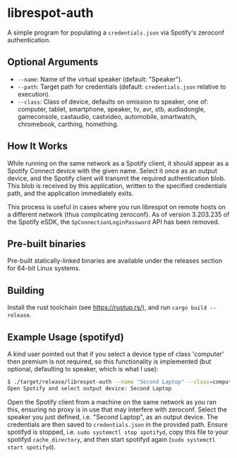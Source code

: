# librespot-auth

A simple program for populating a `credentials.json` via Spotify's zeroconf authentication.

## Optional Arguments

- `--name`: Name of the virtual speaker (default: "Speaker").
- `--path`: Target path for credentials (default: `credentials.json` relative to execution).
- `--class`: Class of device, defaults on omission to speaker,
             one of: computer, tablet, smartphone,
                     speaker, tv, avr, stb, audiodongle,
                     gameconsole, castaudio, castvideo,
                     automobile, smartwatch, chromebook,
                     carthing, homething.


## How It Works

While running on the same network as a Spotify client, it should appear as a Spotify Connect device with the given name. Select it once as an output device, and the Spotify client will transmit the required authentication blob. This blob is received by this application, written to the specified credentials path, and the application immediately exits.

This process is useful in cases where you run librespot on remote hosts on a different network (thus complicating zeroconf). As of version 3.203.235 of the Spotify eSDK, the `SpConnectionLoginPassword` API has been removed.

## Pre-built binaries

Pre-built statically-linked binaries are available under the releases section for 64-bit Linux systems.

## Building

Install the rust toolchain (see https://rustup.rs/), and run `cargo build --release`.

## Example Usage (spotifyd)

A kind user pointed out that if you select a device type of class 'computer' then premium is not required, so this functionality is implemented (but optional, defaulting to speaker, which is what I use):

```bash
$ ./target/release/librespot-auth --name "Second Laptop" --class=computer
Open Spotify and select output device: Second Laptop
```

Open the Spotify client from a machine on the same network as you ran this, ensuring no proxy is in use that may interfere with zeroconf. Select the speaker you just defined, i.e. "Second Laptop", as an output device. The credentials are then saved to `credentials.json` in the provided path. Ensure spotifyd is stopped, i.e. `sudo systemctl stop spotifyd`, copy this file to your spotifyd `cache_directory`, and then start spotifyd again (`sudo systemctl start spotifyd`).
